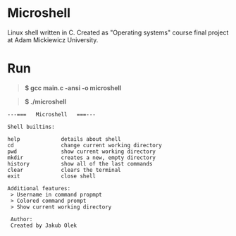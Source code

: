 # Microshell
Linux shell written in C. Created as "Operating systems" course final project at Adam Mickiewicz University.

# Run

>**$ gcc main.c -ansi -o microshell**

>**$ ./microshell**

    ---===   Microshell   ===---
    
    Shell builtins: 
    
    help             details about shell
    cd               change current working directory
    pwd              show current working directory
    mkdir            creates a new, empty directory
    history          show all of the last commands
    clear            clears the terminal
    exit             close shell
    
    Additional features:
     > Username in command propmpt
     > Colored command prompt
     > Show current working directory
     
     Author:
     Created by Jakub Olek
